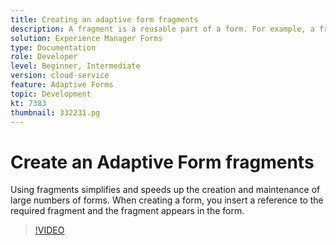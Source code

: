 ```yaml
---
title: Creating an adaptive form fragments
description: A fragment is a reusable part of a form. For example, a fragment can include an address block or legal text.
solution: Experience Manager Forms
type: Documentation
role: Developer
level: Beginner, Intermediate
version: cloud-service
feature: Adaptive Forms
topic: Development
kt: 7383
thumbnail: 332231.pg
---
```


# Create an Adaptive Form fragments

Using fragments simplifies and speeds up the creation and maintenance of large numbers of forms. When creating a form, you insert a reference to the required fragment and the fragment appears in the form.

>[!VIDEO](https://video.tv.adobe.com/v/332231?quality=12&learn=on)

